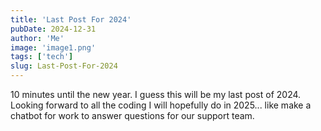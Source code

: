 ```yaml
---
title: 'Last Post For 2024'
pubDate: 2024-12-31
author: 'Me'
image: 'image1.png'
tags: ['tech']
slug: Last-Post-For-2024
---
```


10 minutes until the new year. I guess this will be my last post of 2024. Looking forward to all the coding I will hopefully do in 2025... like make a chatbot for work to answer questions for our support team.
